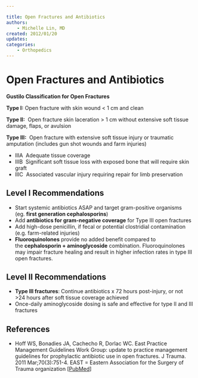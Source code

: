 ```yaml
---

title: Open Fractures and Antibiotics
authors:
    - Michelle Lin, MD
created: 2012/01/20
updates:
categories:
    - Orthopedics
---
```


# Open Fractures and Antibiotics

**Gustilo Classification for Open Fractures**

**Type I:** Open fracture with skin wound &lt; 1 cm and clean

**Type II:**  Open fracture skin laceration > 1 cm without extensive soft tissue damage, flaps, or avulsion 

**Type III:**  Open fracture with extensive soft tissue injury or traumatic amputation (includes gun shot wounds and farm injuries)

- IIIA  Adequate tissue coverage
- IIIB  Significant soft tissue loss with exposed bone that will require skin graft
- IIIC  Associated vascular injury requiring repair for limb preservation 

## Level I Recommendations

- Start systemic antibiotics ASAP and target gram-positive organisms (eg. **first generation cephalosporins**)
- Add **antibiotics for gram-negative coverage** for Type III open fractures
- Add <span class="drug">high-dose penicillin</span>, if fecal or potential clostridial contamination (e.g. farm-related injuries)
- **Fluoroquinolones** provide no added benefit compared to the **cephalosporin + aminoglycoside** combination. Fluoroquinolones may impair fracture healing and result in higher infection rates in type III open fractures. 

## Level II Recommendations

- **Type III fractures**: Continue antibiotics x 72 hours post-injury, or not >24 hours after soft tissue coverage achieved
- Once-daily aminoglycoside dosing is safe and effective for type II and III fractures 

## References

- Hoff WS, Bonadies JA, Cachecho R, Dorlac WC. East Practice Management Guidelines Work Group: update to practice management guidelines for prophylactic antibiotic use in open fractures. J Trauma. 2011 Mar;70(3):751-4. EAST = Eastern Association for the Surgery of Trauma organization [[PubMed](http://www.ncbi.nlm.nih.gov/pubmed/?term=21610369)]
